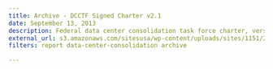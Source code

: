 ```yaml
---
title: Archive - DCCTF Signed Charter v2.1
date: September 13, 2013
description: Federal data center consolidation task force charter, version 2.
external_url: s3.amazonaws.com/sitesusa/wp-content/uploads/sites/1151/2016/10/Federal_Data_Center_Consolidation_Charter_2.1.pdf
filters: report data-center-consolidation archive

---
```

